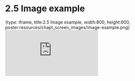 # 2.5 Image example
 
{type: iframe, title:2.5 Image example, width:800, height:600, poster:resources/chapt_screen_images/image-example.png}
![](https://www.c-moor.org/C-MOOR_Template/no_toc/image-example.html)
 

 
